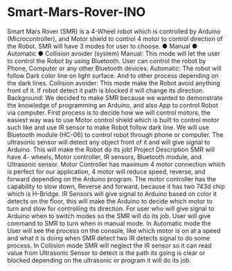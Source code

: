 # Smart-Mars-Rover-INO
Smart Mars Rover (SMR) is a 4-Wheel robot which is controlled by Arduino (Microcontroller), and Motor shield to control 4 motor to control direction of the Robot. SMR will have 3 modes for user to choose. 
●	Manual
●	Automatic
●	Collision avoider (system)
Manual: This mode will let the user to control the Robot by using Bluetooth. User can control the robot by Phone, Computer or any other Bluetooth devices.
Automatic: The robot will follow Dark color line on light surface. And to other process depending on the dark lines.
Collision avoider: This mode make the Robot avoid anything front of it. If robot detect it path is blocked it will change its direction.
Background:
We decided to make SMR because we wanted to demonstrate the knowledge of programming an Arduino, and also App to control Robot via computer. First process is to decide how we will control motors, the easiest way was to use Motor control shield which is built to control motor such like and use IR sensor to make Robot follow dark line. We will use Bluetooth module (HC-06) to control robot through phone or computer. The ultrasonic sensor will detect any object front of it and will give signal to Arduino. This will make the Robot do its job!
Project Description
SMR will have 4- wheels, Motor controller, IR sensors, Bluetooth module, and Ultrasonic sensor. Motor Controller has maximum 4 motor connection which is perfect for our application, 4 motor will reduce speed, reverse, and forward depending on the Arduino program. The motor controller has the capability to slow down, Reverse and forward, because it has two 743d chip which is H-Bridge. 
IR Sensors will give signal to Arduino based on color it detects on the floor, this will make the Arduino to decide which motor to turn and slow for controlling its direction. For user who will give signal to Arduino when to switch modes so the SMR will do its job. User will give command to SMR to turn when in manual mode. In Automatic mode the User will see the process on the console, like which motor is on at a speed and what it is doing when SMR detect two IR detects signal to do some process. In Collision mode SMR will neglect the IR sensor so it can read value from Ultrasonic Sensor to detect is the path its going is clear or blocked depending on the ultrasonic or program it will do its job. 
